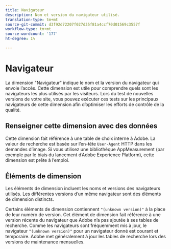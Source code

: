 ```yaml
---
title: Navigateur
description: Nom et version du navigateur utilisé.
translation-type: tm+mt
source-git-commit: d3f92d72207f027d35f81a4ccf70d01569c3557f
workflow-type: tm+mt
source-wordcount: '177'
ht-degree: 1%

---
```



# Navigateur

La dimension &quot;Navigateur&quot; indique le nom et la version du navigateur qui envoie l’accès. Cette dimension est utile pour comprendre quels sont les navigateurs les plus utilisés par les visiteurs. Lors du test de nouvelles versions de votre site, vous pouvez exécuter ces tests sur les principaux navigateurs de cette dimension afin d’optimiser les efforts de contrôle de la qualité.

## Renseigner cette dimension avec des données

Cette dimension fait référence à une table de choix interne à Adobe. La valeur de recherche est basée sur l’en-tête `User-Agent` HTTP dans les demandes d’image. Si vous utilisez une bibliothèque AppMeasurement (par exemple par le biais du lancement d’Adobe Experience Platform), cette dimension est prête à l’emploi.

## Éléments de dimension

Les éléments de dimension incluent les noms et versions des navigateurs utilisés. Les différentes versions d’un même navigateur sont des éléments de dimension distincts.

Certains éléments de dimension contiennent `"(unknown version)"` à la place de leur numéro de version. Cet élément de dimension fait référence à une version récente du navigateur que Adobe n’a pas ajoutée à ses tables de recherche. Comme les navigateurs sont fréquemment mis à jour, le navigateur `"(unknown version)"` pour un navigateur donné est courant et temporaire. Adobe met généralement à jour les tables de recherche lors des versions de maintenance mensuelles.
